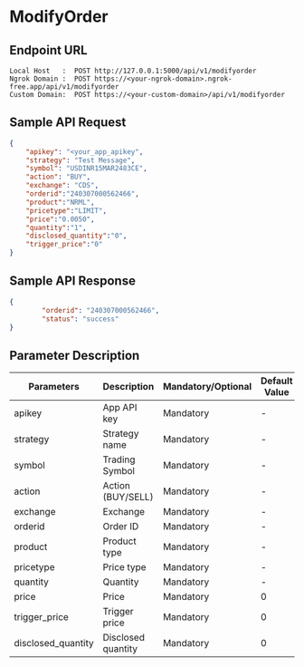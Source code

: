# ModifyOrder

## Endpoint URL

```http
Local Host   :  POST http://127.0.0.1:5000/api/v1/modifyorder
Ngrok Domain :  POST https://<your-ngrok-domain>.ngrok-free.app/api/v1/modifyorder
Custom Domain:  POST https://<your-custom-domain>/api/v1/modifyorder
```



## Sample API Request

```json
{
    "apikey": "<your_app_apikey",
    "strategy": "Test Message",
    "symbol": "USDINR15MAR2483CE",
    "action": "BUY",
    "exchange": "CDS",
    "orderid":"240307000562466",
    "product":"NRML",
    "pricetype":"LIMIT",
    "price":"0.0050",
    "quantity":"1",
    "disclosed_quantity":"0",
    "trigger_price":"0"
}

```



## Sample API Response

```json
{
        "orderid": "240307000562466",
        "status": "success"
}

```



## Parameter Description



| Parameters          | Description        | Mandatory/Optional | Default Value |
| ------------------- | ------------------ | ------------------ | ------------- |
| apikey              | App API key        | Mandatory          | -             |
| strategy            | Strategy name      | Mandatory          | -             |
| symbol              | Trading Symbol     | Mandatory          | -             |
| action              | Action (BUY/SELL)  | Mandatory          | -             |
| exchange            | Exchange           | Mandatory          | -             |
| orderid             | Order ID           | Mandatory          | -             |
| product             | Product type       | Mandatory          | -             |
| pricetype           | Price type         | Mandatory          | -             |
| quantity            | Quantity           | Mandatory          | -             |
| price               | Price              | Mandatory          | 0             |
| trigger\_price      | Trigger price      | Mandatory          | 0             |
| disclosed\_quantity | Disclosed quantity | Mandatory          | 0             |
